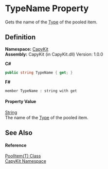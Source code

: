 # TypeName Property


Gets the name of the <a href="https://learn.microsoft.com/dotnet/api/system.type" target="_blank" rel="noopener noreferrer">Type</a> of the pooled item.



## Definition
**Namespace:** <a href="N_CapyKit.md">CapyKit</a>  
**Assembly:** CapyKit (in CapyKit.dll) Version: 1.0.0

**C#**
``` C#
public string TypeName { get; }
```
**F#**
``` F#
member TypeName : string with get
```



#### Property Value
<a href="https://learn.microsoft.com/dotnet/api/system.string" target="_blank" rel="noopener noreferrer">String</a>  
The name of the <a href="https://learn.microsoft.com/dotnet/api/system.type" target="_blank" rel="noopener noreferrer">Type</a> of the pooled item.

## See Also


#### Reference
<a href="T_CapyKit_PoolItem_1.md">PoolItem(T) Class</a>  
<a href="N_CapyKit.md">CapyKit Namespace</a>  

